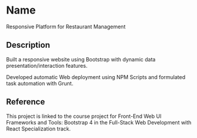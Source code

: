 # Name
Responsive Platform for Restaurant Management

## Description
Built a responsive website using Bootstrap with dynamic data presentation/interaction features.

Developed automatic Web deployment using NPM Scripts and formulated task automation with Grunt.

## Reference
This project is linked to the course project for Front-End Web UI Frameworks and Tools: Bootstrap 4 in the Full-Stack Web Development with React Specialization track.


